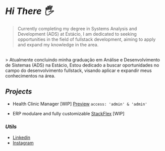 # *Hi There 🖐️*
> Currently completing my degree in Systems Analysis and Development (ADS) at Estácio, I am dedicated to seeking opportunities in the field of fullstack development, aiming to apply and expand my knowledge in the area.
<br>
> Atualmente concluindo minha graduação em Análise  e Desenvolvimento de Sistemas (ADS) na Estácio,  Estou dedicado a buscar oportunidades no campo do desenvolvimento fullstack, visando aplicar e expandir meus conhecimentos na área.

## *Projects*

* Health Clinic Manager [WIP] 
  [Preview](https://connectmed.vercel.app/)
  `access: 'admin' & 'admin'`

* ERP modulare and fully customizable  [StackFlex](https://stackflex.com.br) [WIP]

### *Utils*

* [Linkedin](https://www.linkedin.com/in/patrick-oliveiraa/)
* [Instagram](https://www.instagram.com/patrck.ak/)
